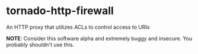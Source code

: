 # tornado-http-firewall

An HTTP proxy that utilizes ACLs to control access to URIs

**NOTE**: Consider this software alpha and extremely buggy and insecure.  You
probably shouldn't use this.
